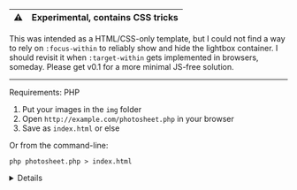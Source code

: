 | ⚠️ | Experimental, contains CSS tricks |
|----|:----------------------------------|

This was intended as a HTML/CSS-only template, but I could not find a way to rely on `:focus-within` to reliably show and hide the lightbox container. I should revisit it when `:target-within` gets implemented in browsers, someday. Please get v0.1 for a more minimal JS-free solution.

***

Requirements: PHP

1. Put your images in the `img` folder
2. Open `http://example.com/photosheet.php` in your browser
3. Save as `index.html` or else

Or from the command-line:

```
php photosheet.php > index.html
```

<details>
  
  <br>
  
  - Images should be a reasonable size and compressed beforehand, as no thumbnails are generated
  - `figure.landscape` and `figure.portrait` are available for styling
  - Navigate within the lightbox on tap/click, swipe/scroll, on focus with <kbd>Tab</kbd>, or with the <kbd>&larr;</kbd> <kbd>&rarr;</kbd> keys

  Default variables in `photosheet.php`:
  ```php
  $site_title = "Photographs of Roadside America";
  $site_desc = "by John Margolies";
  $site_style = "style.css";
  $img_folder = "img/john-margolies";
  $allowed_types = ["gif","jpg","jpeg","png","webp"];
  ```
 Default variables in `style.css`:
  ```css
  --textsize: 16px;
  --textcolor: #eee;
  --backcolor: #0e0e0f;
  --margin: calc(0.8em + 1vw);
  --thumbsize: 156px;
  --slide-transition: auto;
  ```
  
</details>

